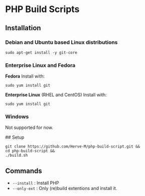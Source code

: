 # PHP Build Scripts

## Installation

### Debian and Ubuntu based Linux distributions

```text
sudo apt-get install -y git-core
```

### Enterprise Linux and Fedora

**Fedora**  Install with:

```text
sudo yum install git
```

**Enterprise Linux** (RHEL and CentOS) Install with:

```text
sudo yum install git
```
### Windows

Not supported for now.

## Setup

```
git clone https://github.com/Herve-M/php-build-script.git &&
cd php-build-script &&
./build.sh
```

## Commands

* `--install` : Install PHP
* `--only-ext` : Only (re)build extentions and install it.
